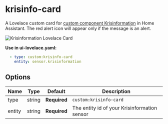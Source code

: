 # krisinfo-card
A Lovelace custom card for [custom component Krisinformation](https://github.com/isabellaalstrom/sensor.krisinformation) in Home Assistant.
The red alert icon will appear only if the message is an alert.

<img src="https://github.com/isabellaalstrom/krisinfo-card/blob/master/krisinfo.png" alt="Krisinformation Lovelace Card" />

**Use in ui-lovelace.yaml:**
```yaml
  - type: custom:krisinfo-card
    entity: sensor.krisinformation
```

## Options

| Name | Type | Default | Description
| ---- | ---- | ------- | -----------
| type | string | **Required** | `custom:krisinfo-card`
| entity | string | **Required** | The entity id of your Krisinformation sensor

